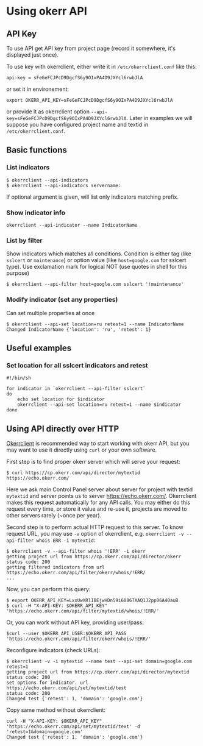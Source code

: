 # Using okerr API
## API Key
To use API get API key from project page (record it somewhere, it's displayed just once).

To use key with okerrclient, either write it in `/etc/okerrclient.conf` like this:
~~~
api-key = sFeGeFCJPcD9DgcfS6y9OIxPA4D9JXYcl6rwbJlA
~~~

or set it in environement:
~~~
export OKERR_API_KEY=sFeGeFCJPcD9DgcfS6y9OIxPA4D9JXYcl6rwbJlA
~~~

or provide it as okerrclient option `--api-key=sFeGeFCJPcD9DgcfS6y9OIxPA4D9JXYcl6rwbJlA`. Later in examples we will suppose you have configured project name and textid in `/etc/okerrclient.conf`.


## Basic functions
### List indicators
~~~
$ okerrclient --api-indicators
$ okerrclient --api-indicators servername:
~~~
If optional argument is given, will list only indicators matching prefix.

### Show indicator info
~~~
okerrclient --api-indicator --name IndicatorName
~~~

### List by filter
Show indicators which matches all conditions. Condition is either tag (like `sslcert` or `maintenance`) or option value (like `host=google.com` for sslcert type). Use exclamation mark for logical NOT (use quotes in shell for this purpose)

~~~
$ okerrclient --api-filter host=google.com sslcert '!maintenance'
~~~


### Modify indicator (set any properties)
Can set multiple properties at once
~~~
$ okerrclient --api-set location=ru retest=1 --name IndicatorName
Changed IndicatorName {'location': 'ru', 'retest': 1}
~~~


## Useful examples
### Set location for all sslcert indicators and retest
```shell
#!/bin/sh

for indicator in `okerrclient --api-filter sslcert`
do
	echo set location for $indicator
	okerrclient --api-set location=ru retest=1 --name $indicator
done
```

## Using API directly over HTTP 
[Okerrclient](https://github.com/yaroslaff/okerrclient) is recommended way to start working with okerr API, but you may want to use it directly using `curl` or your own software.

First step is to find proper okerr server which will serve your request:

~~~shell
$ curl https://cp.okerr.com/api/director/mytextid
https://echo.okerr.com/
~~~

Here we ask main Control Panel server about server for project with textid `mytextid` and server points us to server https://echo.okerr.com/. Okerrclient makes this request automatically for any API calls. You may either do this request every time, or store it value and re-use it, projects are moved to other servers rarely (~once per year).

Second step is to perform actual HTTP request to this server. To know request URL, you may use `-v` option of okerrclient, e.g. `okerrclient -v --api-filter whois ERR -i mytextid`:

~~~shell
$ okerrclient -v --api-filter whois '!ERR' -i okerr 
getting project url from https://cp.okerr.com/api/director/okerr
status code: 200
getting filtered indicators from url https://echo.okerr.com/api/filter/okerr/whois/!ERR/
...
~~~

Now, you can perform this query:
~~~shell
$ export OKERR_API_KEY=LxxUwXRlIBEjwHDn59i6086TXAQ1J2pp06A40auB
$ curl -H "X-API-KEY: $OKERR_API_KEY" 'https://echo.okerr.com/api/filter/mytextid/whois/!ERR/'
~~~

Or, you can work without API key, providing user/pass:
~~~shell
$curl --user $OKERR_API_USER:$OKERR_API_PASS 'https://echo.okerr.com/api/filter/okerr/whois/!ERR/'
~~~

Reconfigure indicators (check URLs):
~~~shell
$ okerrclient -v -i mytextid --name test --api-set domain=google.com retest=1
getting project url from https://cp.okerr.com/api/director/mytextid
status code: 200
set options for indicator. url https://echo.okerr.com/api/set/mytextid/test
status code: 200
Changed test {'retest': 1, 'domain': 'google.com'}
~~~

Copy same method without okerrclient:
~~~shell
curl -H "X-API-KEY: $OKERR_API_KEY" 'https://echo.okerr.com/api/set/mytextid/text' -d 'retest=1&domain=google.com'
Changed test {'retest': 1, 'domain': 'google.com'}
~~~
